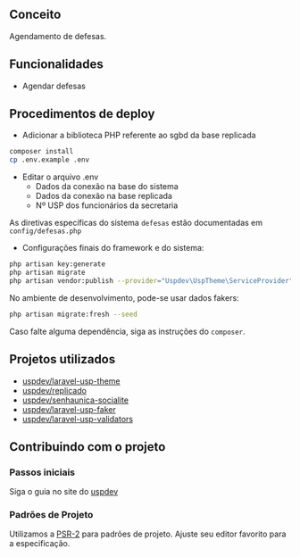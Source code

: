 ## Conceito

Agendamento de defesas.

## Funcionalidades

- Agendar defesas

## Procedimentos de deploy
 
- Adicionar a biblioteca PHP referente ao sgbd da base replicada

```bash
composer install
cp .env.example .env
```
- Editar o arquivo .env
    - Dados da conexão na base do sistema
    - Dados da conexão na base replicada
    - Nº USP dos funcionários da secretaria

As diretivas específicas do sistema `defesas` estão documentadas em `config/defesas.php`

- Configurações finais do framework e do sistema:

```bash
php artisan key:generate
php artisan migrate
php artisan vendor:publish --provider="Uspdev\UspTheme\ServiceProvider" --tag=assets --force
```
No ambiente de desenvolvimento, pode-se usar dados fakers:

```bash
php artisan migrate:fresh --seed
```

Caso falte alguma dependência, siga as instruções do `composer`.

## Projetos utilizados

- [uspdev/laravel-usp-theme](https://github.com/uspdev/laravel-usp-theme)
- [uspdev/replicado](https://github.com/uspdev/replicado)
- [uspdev/senhaunica-socialite](https://github.com/uspdev/senhaunica-socialite)
- [uspdev/laravel-usp-faker](https://github.com/uspdev/laravel-usp-faker)
- [uspdev/laravel-usp-validators](https://github.com/uspdev/laravel-usp-validators)


## Contribuindo com o projeto

### Passos iniciais

Siga o guia no site do [uspdev](https://uspdev.github.io/contribua)

### Padrões de Projeto

Utilizamos a [PSR-2](https://www.php-fig.org/psr/psr-2/) para padrões de projeto. Ajuste seu editor favorito para a especificação.
